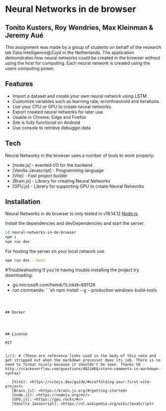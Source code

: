 # Neural Networks in de browser
## Tonito Kusters, Roy Wendries, Max Kleinman & Jeremy Aué

This assignment was made by a group of students on behalf of the research lab Data Intelligence@Zuyd in the Netherlands.
The application demonstrates how neural networks could be created in the browser without using the host
for computing. Each neural network is created using the users computing power. 

## Features

- Import a dataset and create your own neural network using LSTM
- Customize variables such as learning rate, errorthreshold and iterations.
- Use your CPU or GPU to create neural networks.
- Export created neural networks for later use.
- Usable in Chrome, Edge and Firefox
- Site is fully functional on Android
- Use console to retrieve debuggin data

## Tech

Neural Networks in the browser uses a number of tools to work properly:
- [node.js] - evented I/O for the backend
- [Vanilla Javascript] - Programming language
- [Vite] - Fast project builder
- [Brain.js] - Library for creating Neural Networks
- [GPU.js] - Library for supporting GPU to create Neural Networks

## Installation

Neural Networks in de browser is only tested in v16.14.12 [Node.js](https://nodejs.org/).

Install the dependencies and devDependencies and start the server.

```sh
cd neural-networks-in-de-browser
npm i
npm run dev
```

For hosting the server on your local network use

```sh
npm run dev --host
```


#Troubleshooting
If you're having trouble installing the project try downloading:
- go.microsoft.com/fwlink/?LinkId=691126
- run commando: ```sh npm install --g --production windows-build-tools
         
```



## Docker




## License

MIT


[//]: # (These are reference links used in the body of this note and get stripped out when the markdown processor does its job. There is no need to format nicely because it shouldn't be seen. Thanks SO - http://stackoverflow.com/questions/4823468/store-comments-in-markdown-syntax)

   [Vite]: <https://vitejs.dev/guide/#scaffolding-your-first-vite-project>
   [Brain.js]: <https://brain.js.org/#/getting-started>
   [node.js]: <https://nodejs.org/en/>
   [GPU.js]: <https://gpu.rocks/#/>
   [Vanilla Javascript]: <https://nl.wikipedia.org/wiki/JavaScript>
